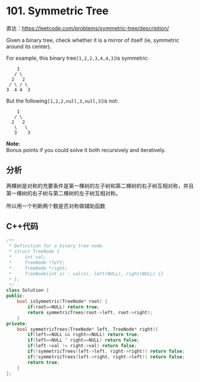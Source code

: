 # 101. Symmetric Tree

直达：https://leetcode.com/problems/symmetric-tree/description/

Given a binary tree, check whether it is a mirror of itself \(ie, symmetric around its center\).

For example, this binary tree`[1,2,2,3,4,4,3]`is symmetric:

```
    1
   / \
  2   2
 / \ / \
3  4 4  3
```

But the following`[1,2,2,null,3,null,3]`is not:

```
    1
   / \
  2   2
   \   \
   3    3
```

**Note:**  
Bonus points if you could solve it both recursively and iteratively.

## 分析

两棵树是对称的充要条件是第一棵树的左子树和第二棵树的右子树互相对称，并且第一棵树的右子树与第二棵树的左子树互相对称。

所以用一个判断两个数是否对称做辅助函数

## C++代码

```cpp
/**
 * Definition for a binary tree node.
 * struct TreeNode {
 *     int val;
 *     TreeNode *left;
 *     TreeNode *right;
 *     TreeNode(int x) : val(x), left(NULL), right(NULL) {}
 * };
 */
class Solution {
public:
    bool isSymmetric(TreeNode* root) {
        if(root==NULL) return true;
        return symmetricTrees(root->left, root->right);
    }
private:
    bool symmetricTrees(TreeNode* left, TreeNode* right){
        if(left==NULL && right==NULL) return true;
        if(left==NULL ^ right==NULL) return false;
        if(left->val != right->val) return false;
        if(!symmetricTrees(left->left, right->right)) return false;
        if(!symmetricTrees(left->right, right->left)) return false;
        return true;
    }
};
```



